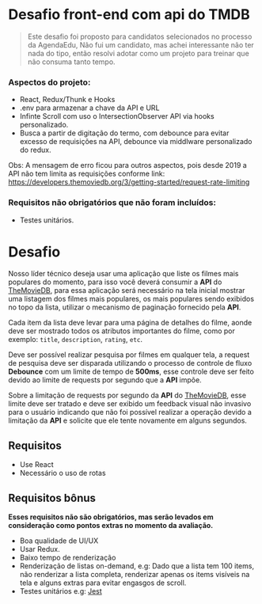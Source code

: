 # Desafio front-end com api do TMDB

> Este desafio foi proposto para candidatos selecionados no processo da AgendaEdu,
> Não fui um candidato, mas achei interessante não ter nada do tipo, então resolvi
> adotar como um projeto para treinar que não consuma tanto tempo.

### Aspectos do projeto:

- React, Redux/Thunk e Hooks
- .env para armazenar a chave da API e URL
- Infinte Scroll com uso o IntersectionObserver API via hooks personalizado.
- Busca a partir de digitação do termo, com debounce para evitar excesso de
  requisições na API, debounce via middlware personalizado do redux.

Obs: A mensagem de erro ficou para outros aspectos, pois desde 2019 a API não tem
limita as requisições conforme link:
https://developers.themoviedb.org/3/getting-started/request-rate-limiting

### Requisitos não obrigatórios que não foram incluídos:

- Testes unitários.

# Desafio

Nosso líder técnico deseja usar uma aplicação que liste os filmes mais populares do momento, para isso você deverá consumir a **API** do [TheMovieDB][tmdb-api-url], para essa aplicação será necessário na tela inicial mostrar uma listagem dos filmes mais populares, os mais populares sendo exibidos no topo da lista, utilizar o mecanismo de paginação fornecido pela **API**.

Cada item da lista deve levar para uma página de detalhes do filme, aonde deve ser mostrado todos os atributos importantes do filme, como por exemplo: `title`, `description`, `rating`, `etc`.

Deve ser possível realizar pesquisa por filmes em qualquer tela, a request de pesquisa deve ser disparada utilizando o processo de controle de fluxo **Debounce​** com um limite de tempo de **500ms**, esse controle deve ser feito devido ao limite de requests por segundo que a **API** impõe.

Sobre a limitação de requests por segundo da **API** do [TheMovieDB][tmdb-api-url], esse limite deve ser tratado e deve ser exibido um feedback visual não invasivo para o usuário indicando que não foi possível realizar a operação devido a limitação da **API** e solicite que ele tente novamente em alguns segundos.

## Requisitos

- Use React
- Necessário o uso de rotas

## Requisitos bônus

**Esses requisitos não são obrigatórios, mas serão levados em consideração como pontos extras no momento da avaliação.**

- Boa qualidade de UI/UX
- Usar Redux.
- Baixo tempo de renderização
- Renderização de listas on-demand, e.g: Dado que a lista tem 100 items, não renderizar a lista completa, renderizar apenas os items visíveis na tela e alguns extras para evitar engasgos de scroll.
- Testes unitários e.g: [Jest][jest-url]

[tmdb-api-url]: https://www.themoviedb.org/documentation/api
[reactjs-url]: https://reactjs.org/
[jest-url]: https://facebook.github.io/jest/
[github-url]: https://github.com
